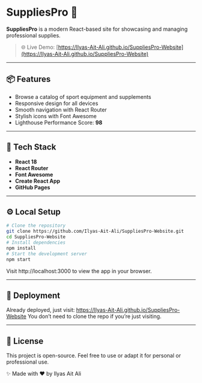# SuppliesPro 🛒

**SuppliesPro** is a modern React-based site for showcasing and managing professional supplies.

> 🌐 Live Demo: [https://Ilyas-Ait-Ali.github.io/SuppliesPro-Website](https://Ilyas-Ait-Ali.github.io/SuppliesPro-Website)

---

## 📦 Features

- Browse a catalog of sport equipment and supplements
- Responsive design for all devices
- Smooth navigation with React Router
- Stylish icons with Font Awesome
- Lighthouse Performance Score: **98**

---

## 🔧 Tech Stack

- **React 18**
- **React Router**
- **Font Awesome**
- **Create React App**
- **GitHub Pages** 

---

## ⚙️ Local Setup

```bash
# Clone the repository
git clone https://github.com/Ilyas-Ait-Ali/SuppliesPro-Website.git
cd SuppliesPro-Website
# Install dependencies
npm install
# Start the development server
npm start
```
Visit http://localhost:3000 to view the app in your browser.

---

## 🚀 Deployment

Already deployed, just visit:
https://Ilyas-Ait-Ali.github.io/SuppliesPro-Website
You don’t need to clone the repo if you’re just visiting.

---

## 📄 License
This project is open-source. Feel free to use or adapt it for personal or professional use.


✨ Made with ❤️ by Ilyas Ait Ali
